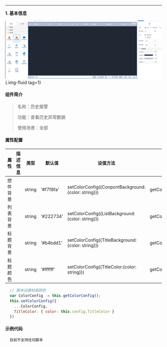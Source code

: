 <h2></h2>

---

**1\. 基本信息**

![历史报警](../../assets/img/configuration_histroyAlarm.png "历史报警"){.img-fluid tag=1}


#### **组件简介**

> 名称：历史报警
>
> 功能：查看历史异常数据
>
> 使用场景：全部

#### **属性配置**

| 属性   | 描述信息 | 类型     | 默认值      | 设值方法                 | 取值方法                 |
|------|------|--------|----------|----------------------|----------------------|
| 控件背景 |      | string | '#f7f8fa' | setColorConfig({ConpontBackground:{color: string}}) | getColorConfig().ConpontBackground |
| 列表背景 |      | string | '#222734' | setColorConfig({ListBackground:{color: string}})     |  getColorConfig().ListBackground    |
| 标题背景 |      | string | '#b4bdd1' | setColorConfig({TitleBackground:{color: string}})    |  getColorConfig().TitleBackground   |
| 标题颜色 |      | string | '#ffffff' | setColorConfig({TitleColor:{color: string}})         |  getColorConfig().TitleColor        |

```javascript
  // 脚本设置标题颜色
  var ColorConfig  = this.getColorConfig();
  this.setColorConfig({
    ...ColorConfig,
    TitleColor: { color: this.config.TitleColor }
  })
```

#### **示例代码**

```javascript
  目前不支持任何脚本
```
